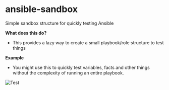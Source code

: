 
ansible-sandbox
===============
Simple sandbox structure for quickly testing Ansible

**What does this do?**
   - This provides a lazy way to create a small playbook/role structure to test things

**Example**
   - You might use this to quickly test variables, facts and other things
     without the complexity of running an entire playbook.


![Test](/image/tmux-test-example.png?raw=true "Common Testing Usage")
